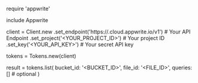 require 'appwrite'

include Appwrite

client = Client.new
    .set_endpoint('https://<REGION>.cloud.appwrite.io/v1') # Your API Endpoint
    .set_project('<YOUR_PROJECT_ID>') # Your project ID
    .set_key('<YOUR_API_KEY>') # Your secret API key

tokens = Tokens.new(client)

result = tokens.list(
    bucket_id: '<BUCKET_ID>',
    file_id: '<FILE_ID>',
    queries: [] # optional
)
